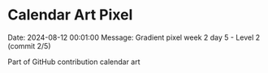 # Calendar Art Pixel

Date: 2024-08-12 00:01:00
Message: Gradient pixel week 2 day 5 - Level 2 (commit 2/5)

Part of GitHub contribution calendar art
